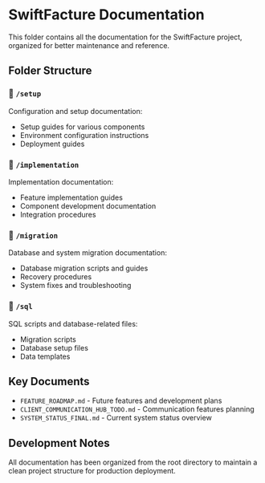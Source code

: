 # SwiftFacture Documentation

This folder contains all the documentation for the SwiftFacture project, organized for better maintenance and reference.

## Folder Structure

### 📁 `/setup`
Configuration and setup documentation:
- Setup guides for various components
- Environment configuration instructions
- Deployment guides

### 📁 `/implementation`
Implementation documentation:
- Feature implementation guides
- Component development documentation
- Integration procedures

### 📁 `/migration`
Database and system migration documentation:
- Database migration scripts and guides
- Recovery procedures
- System fixes and troubleshooting

### 📁 `/sql`
SQL scripts and database-related files:
- Migration scripts
- Database setup files
- Data templates

## Key Documents

- `FEATURE_ROADMAP.md` - Future features and development plans
- `CLIENT_COMMUNICATION_HUB_TODO.md` - Communication features planning
- `SYSTEM_STATUS_FINAL.md` - Current system status overview

## Development Notes

All documentation has been organized from the root directory to maintain a clean project structure for production deployment.